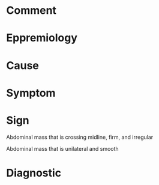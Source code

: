 # Comment

# Eppremiology

# Cause

# Symptom

# Sign

Abdominal mass that is crossing midline, firm, and irregular

Abdominal mass that is unilateral and smooth

# Diagnostic

